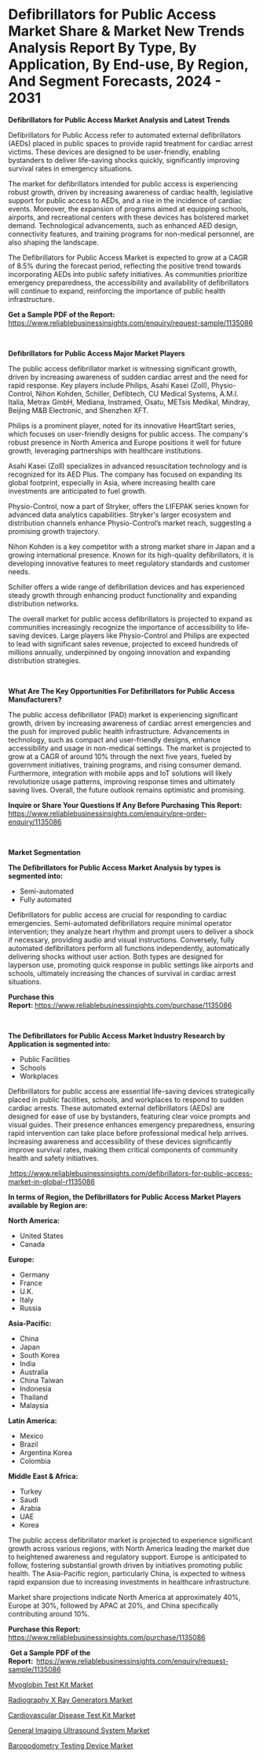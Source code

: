 <p><h1>Defibrillators for Public Access Market Share & Market New Trends Analysis Report By Type, By Application, By End-use, By Region, And Segment Forecasts, 2024 - 2031</h1></p><p><strong>Defibrillators for Public Access Market Analysis and Latest Trends</strong></p>
<p><p>Defibrillators for Public Access refer to automated external defibrillators (AEDs) placed in public spaces to provide rapid treatment for cardiac arrest victims. These devices are designed to be user-friendly, enabling bystanders to deliver life-saving shocks quickly, significantly improving survival rates in emergency situations. </p><p>The market for defibrillators intended for public access is experiencing robust growth, driven by increasing awareness of cardiac health, legislative support for public access to AEDs, and a rise in the incidence of cardiac events. Moreover, the expansion of programs aimed at equipping schools, airports, and recreational centers with these devices has bolstered market demand. Technological advancements, such as enhanced AED design, connectivity features, and training programs for non-medical personnel, are also shaping the landscape. </p><p>The Defibrillators for Public Access Market is expected to grow at a CAGR of 8.5% during the forecast period, reflecting the positive trend towards incorporating AEDs into public safety initiatives. As communities prioritize emergency preparedness, the accessibility and availability of defibrillators will continue to expand, reinforcing the importance of public health infrastructure.</p></p>
<p><strong>Get a Sample PDF of the Report:&nbsp;</strong> <a href="https://www.reliablebusinessinsights.com/enquiry/request-sample/1135086?utm_campaign=1555&utm_medium=2&utm_source=Github&utm_content=ia&utm_term=13102024&utm_id=defibrillators-for-public-access">https://www.reliablebusinessinsights.com/enquiry/request-sample/1135086</a></p>
<p>&nbsp;</p>
<p><strong>Defibrillators for Public Access Major Market Players</strong></p>
<p><p>The public access defibrillator market is witnessing significant growth, driven by increasing awareness of sudden cardiac arrest and the need for rapid response. Key players include Philips, Asahi Kasei (Zoll), Physio-Control, Nihon Kohden, Schiller, Defibtech, CU Medical Systems, A.M.I. Italia, Metrax GmbH, Mediana, Instramed, Osatu, METsis Medikal, Mindray, Beijing M&B Electronic, and Shenzhen XFT.</p><p>Philips is a prominent player, noted for its innovative HeartStart series, which focuses on user-friendly designs for public access. The company's robust presence in North America and Europe positions it well for future growth, leveraging partnerships with healthcare institutions.</p><p>Asahi Kasei (Zoll) specializes in advanced resuscitation technology and is recognized for its AED Plus. The company has focused on expanding its global footprint, especially in Asia, where increasing health care investments are anticipated to fuel growth.</p><p>Physio-Control, now a part of Stryker, offers the LIFEPAK series known for advanced data analytics capabilities. Stryker's larger ecosystem and distribution channels enhance Physio-Control’s market reach, suggesting a promising growth trajectory.</p><p>Nihon Kohden is a key competitor with a strong market share in Japan and a growing international presence. Known for its high-quality defibrillators, it is developing innovative features to meet regulatory standards and customer needs.</p><p>Schiller offers a wide range of defibrillation devices and has experienced steady growth through enhancing product functionality and expanding distribution networks. </p><p>The overall market for public access defibrillators is projected to expand as communities increasingly recognize the importance of accessibility to life-saving devices. Large players like Physio-Control and Philips are expected to lead with significant sales revenue, projected to exceed hundreds of millions annually, underpinned by ongoing innovation and expanding distribution strategies.</p></p>
<p>&nbsp;</p>
<p><strong>What Are The Key Opportunities For Defibrillators for Public Access Manufacturers?</strong></p>
<p><p>The public access defibrillator (PAD) market is experiencing significant growth, driven by increasing awareness of cardiac arrest emergencies and the push for improved public health infrastructure. Advancements in technology, such as compact and user-friendly designs, enhance accessibility and usage in non-medical settings. The market is projected to grow at a CAGR of around 10% through the next five years, fueled by government initiatives, training programs, and rising consumer demand. Furthermore, integration with mobile apps and IoT solutions will likely revolutionize usage patterns, improving response times and ultimately saving lives. Overall, the future outlook remains optimistic and promising.</p></p>
<p><strong>Inquire or Share Your Questions If Any Before Purchasing This Report:</strong> <a href="https://www.reliablebusinessinsights.com/enquiry/pre-order-enquiry/1135086?utm_campaign=1555&utm_medium=2&utm_source=Github&utm_content=ia&utm_term=13102024&utm_id=defibrillators-for-public-access">https://www.reliablebusinessinsights.com/enquiry/pre-order-enquiry/1135086</a></p>
<p>&nbsp;</p>
<p><strong>Market Segmentation</strong></p>
<p><strong>The Defibrillators for Public Access Market Analysis by types is segmented into:</strong></p>
<p><ul><li>Semi-automated</li><li>Fully automated</li></ul></p>
<p><p>Defibrillators for public access are crucial for responding to cardiac emergencies. Semi-automated defibrillators require minimal operator intervention; they analyze heart rhythm and prompt users to deliver a shock if necessary, providing audio and visual instructions. Conversely, fully automated defibrillators perform all functions independently, automatically delivering shocks without user action. Both types are designed for layperson use, promoting quick response in public settings like airports and schools, ultimately increasing the chances of survival in cardiac arrest situations.</p></p>
<p><strong>Purchase this Report:&nbsp;</strong><a href="https://www.reliablebusinessinsights.com/purchase/1135086?utm_campaign=1555&utm_medium=2&utm_source=Github&utm_content=ia&utm_term=13102024&utm_id=defibrillators-for-public-access">https://www.reliablebusinessinsights.com/purchase/1135086</a></p>
<p>&nbsp;</p>
<p><strong>The Defibrillators for Public Access Market Industry Research by Application is segmented into:</strong></p>
<p><ul><li>Public Facilities</li><li>Schools</li><li>Workplaces</li></ul></p>
<p><p>Defibrillators for public access are essential life-saving devices strategically placed in public facilities, schools, and workplaces to respond to sudden cardiac arrests. These automated external defibrillators (AEDs) are designed for ease of use by bystanders, featuring clear voice prompts and visual guides. Their presence enhances emergency preparedness, ensuring rapid intervention can take place before professional medical help arrives. Increasing awareness and accessibility of these devices significantly improve survival rates, making them critical components of community health and safety initiatives.</p></p>
<p><a href="https://www.reliablebusinessinsights.com/defibrillators-for-public-access-market-in-global-r1135086?utm_campaign=1555&utm_medium=2&utm_source=Github&utm_content=ia&utm_term=13102024&utm_id=defibrillators-for-public-access">&nbsp;https://www.reliablebusinessinsights.com/defibrillators-for-public-access-market-in-global-r1135086</a></p>
<p><strong>In terms of Region, the Defibrillators for Public Access Market Players available by Region are:</strong></p>
<p>
    <p> <strong> North America: </strong>
        <ul>
            <li>United States</li>
            <li>Canada</li>
        </ul>
        </p> 
    <p> <strong> Europe: </strong>
        <ul>
            <li>Germany</li>
            <li>France</li>
            <li>U.K.</li>
            <li>Italy</li>
            <li>Russia</li>
        </ul>
        </p> 
    <p> <strong> Asia-Pacific: </strong>
        <ul>
            <li>China</li>
            <li>Japan</li>
            <li>South Korea</li>
            <li>India</li>
            <li>Australia</li>
            <li>China Taiwan</li>
            <li>Indonesia</li>
            <li>Thailand</li>
            <li>Malaysia</li>
        </ul>
        </p> 
    <p> <strong> Latin America: </strong>
        <ul>
            <li>Mexico</li>
            <li>Brazil</li>
            <li>Argentina Korea</li>
            <li>Colombia</li>
        </ul>
        </p> 
    <p> <strong> Middle East & Africa: </strong>
        <ul>
            <li>Turkey</li>
            <li>Saudi</li>
            <li>Arabia</li>
            <li>UAE</li>
            <li>Korea</li>
        </ul>
    </p>
    </p>
<p><p>The public access defibrillator market is projected to experience significant growth across various regions, with North America leading the market due to heightened awareness and regulatory support. Europe is anticipated to follow, fostering substantial growth driven by initiatives promoting public health. The Asia-Pacific region, particularly China, is expected to witness rapid expansion due to increasing investments in healthcare infrastructure. </p><p>Market share projections indicate North America at approximately 40%, Europe at 30%, followed by APAC at 20%, and China specifically contributing around 10%.</p></p>
<p><strong>Purchase this Report: </strong><a href="https://www.reliablebusinessinsights.com/purchase/1135086?utm_campaign=1555&utm_medium=2&utm_source=Github&utm_content=ia&utm_term=13102024&utm_id=defibrillators-for-public-access">https://www.reliablebusinessinsights.com/purchase/1135086</a></p>
<p>&nbsp;<strong>Get a Sample PDF of the Report:&nbsp;&nbsp;</strong><a href="https://www.reliablebusinessinsights.com/enquiry/request-sample/1135086?utm_campaign=1555&utm_medium=2&utm_source=Github&utm_content=ia&utm_term=13102024&utm_id=defibrillators-for-public-access">https://www.reliablebusinessinsights.com/enquiry/request-sample/1135086</a></p>
<p><strong></strong></p>
<p><p><a href="https://www.linkedin.com/pulse/myoglobin-test-kit-market-size-share-analysis-growth-trends-gwlbe?utm_campaign=1555&utm_medium=2&utm_source=Github&utm_content=ia&utm_term=13102024&utm_id=defibrillators-for-public-access">Myoglobin Test Kit Market</a></p><p><a href="https://www.linkedin.com/pulse/radiography-x-ray-generators-market-global-regional-analysis-trw8e?utm_campaign=1555&utm_medium=2&utm_source=Github&utm_content=ia&utm_term=13102024&utm_id=defibrillators-for-public-access">Radiography X Ray Generators Market</a></p><p><a href="https://www.linkedin.com/pulse/cardiovascular-disease-test-kit-market-trends-detailed-study-wg9qe?utm_campaign=1555&utm_medium=2&utm_source=Github&utm_content=ia&utm_term=13102024&utm_id=defibrillators-for-public-access">Cardiovascular Disease Test Kit Market</a></p><p><a href="https://www.linkedin.com/pulse/strategic-forecast-general-imaging-ultrasound-system-market-cyb9e?utm_campaign=1555&utm_medium=2&utm_source=Github&utm_content=ia&utm_term=13102024&utm_id=defibrillators-for-public-access">General Imaging Ultrasound System Market</a></p><p><a href="https://www.linkedin.com/pulse/analyzing-baropodometry-testing-device-market-dynamics-y2ide?utm_campaign=1555&utm_medium=2&utm_source=Github&utm_content=ia&utm_term=13102024&utm_id=defibrillators-for-public-access">Baropodometry Testing Device Market</a></p></p>